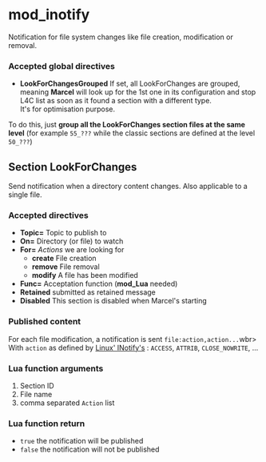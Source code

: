 # mod_inotify
Notification for file system changes like file creation, modification or removal.

### Accepted global directives

* **LookForChangesGrouped** If set, all LookForChanges are grouped, meaning **Marcel** will
look up for the 1st one in its configuration and stop L4C list as soon as it found a section
with a different type.<br>
It's for optimisation purpose.

To do this, just **group all the LookForChanges section files at the same level** 
(for example `55_???` while the classic sections are defined at the level `50_???`)

## Section LookForChanges

Send notification when a directory content changes. Also applicable to a single file.

### Accepted directives

* **Topic=** Topic to publish to
* **On=** Directory (or file) to watch
* **For=** *Actions* we are looking for
  * **create** File creation
  * **remove** File removal
  * **modify** A file has been modified
* **Func=** Acceptation function (**mod_Lua** needed)
* **Retained** submitted as retained message
* **Disabled** This section is disabled when Marcel's starting

### Published content

For each file modification, a notification is sent 
`file:action,action...`wbr>
With `action` as defined by [Linux' INotify's](https://man7.org/linux/man-pages/man7/inotify.7.html) : 
`ACCESS`, `ATTRIB`, `CLOSE_NOWRITE`, ...

### Lua function arguments

1. Section ID
2. File name
3. comma separated `Action` list

### Lua function return

* `true` the notification will be published
* `false` the notification will not be published
